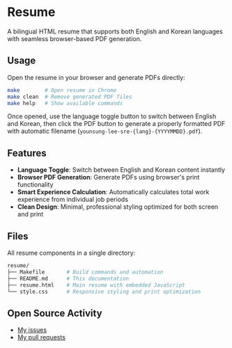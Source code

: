 # Resume

A bilingual HTML resume that supports both English and Korean languages with seamless browser-based PDF generation.

## Usage

Open the resume in your browser and generate PDFs directly:

```bash
make        # Open resume in Chrome
make clean  # Remove generated PDF files
make help   # Show available commands
```

Once opened, use the language toggle button to switch between English and Korean, then click the PDF button to generate a properly formatted PDF with automatic filename (`younsung-lee-sre-{lang}-{YYYYMMDD}.pdf`).

## Features

- **Language Toggle**: Switch between English and Korean content instantly
- **Browser PDF Generation**: Generate PDFs using browser's print functionality
- **Smart Experience Calculation**: Automatically calculates total work experience from individual job periods
- **Clean Design**: Minimal, professional styling optimized for both screen and print

## Files

All resume components in a single directory:

```bash
resume/
├── Makefile       # Build commands and automation
├── README.md      # This documentation
├── resume.html    # Main resume with embedded JavaScript
└── style.css      # Responsive styling and print optimization
```

## Open Source Activity

- [My issues](https://github.com/issues/created?q=is%3Aissue%20author%3A%40me%20sort%3Aupdated-desc)
- [My pull requests](https://github.com/pulls?q=is%3Apr+author%3Ayounsl+archived%3Afalse+)
